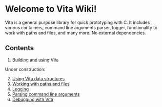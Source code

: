 # Welcome to Vita Wiki!
Vita is a general purpose library for quick prototyping with C. It includes various containers, command line arguments parser, logger, functionality to work with paths and files, and many more. No external dependencies.

## Contents
1. [Building and using Vita](page1.md)

Under construction:

2. [Using Vita data structures](page2.md)
3. [Working with paths and files](page3.md)
4. [Logging](page4.md)
5. [Parsing command line arguments](page5.md)
6. [Debugging with Vita](page6.md)
